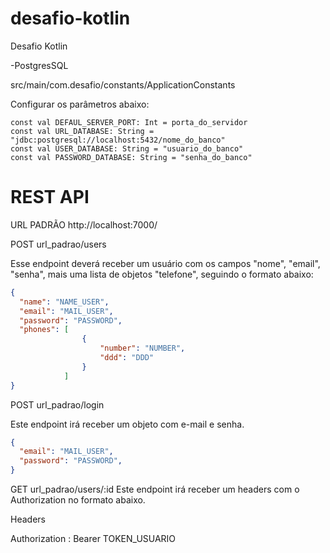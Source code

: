 # desafio-kotlin
Desafio Kotlin

-PostgresSQL

src/main/com.desafio/constants/ApplicationConstants

Configurar os parâmetros abaixo:

```
const val DEFAUL_SERVER_PORT: Int = porta_do_servidor
const val URL_DATABASE: String = "jdbc:postgresql://localhost:5432/nome_do_banco"
const val USER_DATABASE: String = "usuario_do_banco"
const val PASSWORD_DATABASE: String = "senha_do_banco"
```

# REST API

URL PADRÃO
http://localhost:7000/

POST url_padrao/users

Esse endpoint deverá receber um usuário com os campos "nome", "email", "senha", mais uma lista de objetos "telefone", seguindo o formato abaixo:

```Json
{
  "name": "NAME_USER",
  "email": "MAIL_USER",
  "password": "PASSWORD",
  "phones": [
                {
                    "number": "NUMBER",
                    "ddd": "DDD"
                }
            ]
}
```

POST url_padrao/login

Este endpoint irá receber um objeto com e-mail e senha.

```Json
{
  "email": "MAIL_USER",
  "password": "PASSWORD",  
}
```

GET url_padrao/users/:id
Este endpoint irá receber um headers com o Authorization no formato abaixo.

Headers

Authorization : Bearer TOKEN_USUARIO
